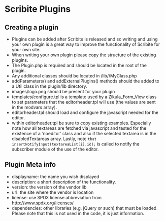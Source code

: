 Scribite Plugins
================

Creating a plugin
-----------------

- Plugins can be added after Scribite is released and so writing and using your
  own plugin is a great way to improve the functionality of Scribite for your own
  site.
- When writing your own plugin please copy the structure of the existing plugins.
- The Plugin.php is required and should be located in the root of the plugin.
- Any additional classes should be located in <plugin>/lib/<plugin>/MyClass.php
- addParameters() and addExternalPlugins() methods should the added to a
  Util class in the plugin/lib directory.
- images/logo.png should be present for your plugin
- templates/configure.tpl is a template used by a Zikula_Form_View class to set
  parameters that the editorheader.tpl will use (the values are sent in the
  modvars array).
- editorheader.tpl should load and configure the javascript needed for the editor.
- within editorheader.tpl be sure to copy existing examples. Especially note how
  all textareas are fetched via javascript and tested for the existence of a 
  'noeditor' class and also if the selected textarea is in the disabledTextareas
  array. Lastly, note `that insertNotifyInput(textareaList[i].id);` is called
  to notify the subscriber module of the use of the editor.


Plugin Meta info
----------------

- displayname: the name you wish displayed
- description: a short description of the functionality.
- version: the version of the vendor lib
- url: the site where the vendor is location
- license: use SPDX license abbreviation from http://www.spdx.org/licenses/
- dependencies: other libraries (e.g. jQuery or such) that must be loaded. Please
   note that this is not used in the code, it is just information.
